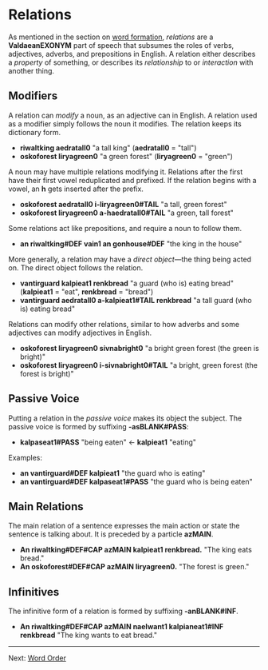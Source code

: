 # Relations

As mentioned in the section on [word formation](word-formation.html), *relations* are a __<x-out>Valdaean<x-src>EXONYM</x-src></x-out>__ part of speech that subsumes the roles of verbs, adjectives, adverbs, and prepositions in English. A relation either describes a *property* of something, or describes
its *relationship* to or *interaction* with another thing.

## Modifiers

A relation can *modify* a noun, as an adjective can in English. A relation used as a modifier simply follows the noun it modifies. The relation keeps its dictionary form.

- __<x-out>riwalt<x-src>king</x-src></x-out> <x-out>aedra<x-src>tall0</x-src></x-out>__ "a tall king" (__<x-out>aedra<x-src>tall0</x-src></x-out>__ = "tall")
- __<x-out>osko<x-src>forest</x-src></x-out> <x-out>lirya<x-src>green0</x-src></x-out>__ "a green forest" (__<x-out>lirya<x-src>green0</x-src></x-out>__ = "green")

A noun may have multiple relations modifying it. Relations after the first have their first
vowel reduplicated and prefixed. If the relation begins with a vowel, an **h** gets inserted after the prefix.

- __<x-out>osko<x-src>forest</x-src></x-out> <x-out>aedra<x-src>tall0</x-src></x-out> <x-out>i-lirya<x-src>green0#TAIL</x-src></x-out>__ "a tall, green forest"
- __<x-out>osko<x-src>forest</x-src></x-out> <x-out>lirya<x-src>green0</x-src></x-out> <x-out>a-haedra<x-src>tall0#TAIL</x-src></x-out>__ "a green, tall forest"

Some relations act like prepositions, and require a noun to follow them.

- __<x-out>an riwalt<x-src>king#DEF</x-src></x-out> <x-out>va<x-src>in1</x-src></x-out> <x-out>an gon<x-src>house#DEF</x-src></x-out>__ "the king in the house"

More generally, a relation may have a *direct object*—the thing being acted on. The direct object follows the relation.

- __<x-out>vantir<x-src>guard</x-src></x-out> <x-out>kalpi<x-src>eat1</x-src></x-out> <x-out>renk<x-src>bread</x-src></x-out>__ "a guard (who is) eating bread" (__<x-out>kalpi<x-src>eat1</x-src></x-out>__ = "eat", __<x-out>renk<x-src>bread</x-src></x-out>__ = "bread")
- __<x-out>vantir<x-src>guard</x-src></x-out> <x-out>aedra<x-src>tall0</x-src></x-out> <x-out>a-kalpi<x-src>eat1#TAIL</x-src></x-out> <x-out>renk<x-src>bread</x-src></x-out>__ "a tall guard (who is) eating bread"

Relations can modify other relations, similar to how adverbs and some adjectives can modify
adjectives in English.

- __<x-out>osko<x-src>forest</x-src></x-out> <x-out>lirya<x-src>green0</x-src></x-out> <x-out>sivna<x-src>bright0</x-src></x-out>__ "a bright green forest (the green is bright)"
- __<x-out>osko<x-src>forest</x-src></x-out> <x-out>lirya<x-src>green0</x-src></x-out> <x-out>i-sivna<x-src>bright0#TAIL</x-src></x-out>__ "a bright, green forest (the forest is bright)"

## Passive Voice

Putting a relation in the _passive voice_ makes its object the subject. The passive voice
is formed by suffixing __<x-out>-as<x-src>BLANK#PASS</x-src></x-out>__:

- __<x-out>kalpas<x-src>eat1#PASS</x-src></x-out>__ "being eaten" &larr; __<x-out>kalpi<x-src>eat1</x-src></x-out>__ "eating"

Examples:

- __<x-out>an vantir<x-src>guard#DEF</x-src></x-out> <x-out>kalpi<x-src>eat1</x-src></x-out>__ "the guard who is eating"
- __<x-out>an vantir<x-src>guard#DEF</x-src></x-out> <x-out>kalpas<x-src>eat1#PASS</x-src></x-out>__ "the guard who is being eaten"

## Main Relations

The main relation of a sentence expresses the main action or state the sentence is talking about. It is preceded by a particle __<x-out>az<x-src>MAIN</x-src></x-out>__.

- __<x-out>An riwalt<x-src>king#DEF#CAP</x-src></x-out> <x-out>az<x-src>MAIN</x-src></x-out> <x-out>kalpi<x-src>eat1</x-src></x-out> <x-out>renk<x-src>bread</x-src></x-out>.__ "The king eats bread."
- __<x-out>An osko<x-src>forest#DEF#CAP</x-src></x-out> <x-out>az<x-src>MAIN</x-src></x-out> <x-out>lirya<x-src>green0</x-src></x-out>.__ "The forest is green."

## Infinitives

The infinitive form of a relation is formed by suffixing __<x-out>-an<x-src>BLANK#INF</x-src></x-out>__.

- __<x-out>An riwalt<x-src>king#DEF#CAP</x-src></x-out> <x-out>az<x-src>MAIN</x-src></x-out> <x-out>nael<x-src>want1</x-src></x-out> <x-out>kalpian<x-src>eat1#INF</x-src></x-out> <x-out>renk<x-src>bread</x-src></x-out>__ "The king wants to eat bread."

---

Next: [Word Order](word-order.html)